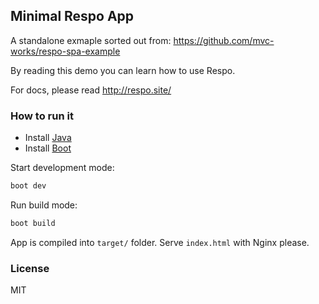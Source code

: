 
Minimal Respo App
----

A standalone exmaple sorted out from: https://github.com/mvc-works/respo-spa-example

By reading this demo you can learn how to use Respo.

For docs, please read http://respo.site/

### How to run it

* Install [Java](https://support.apple.com/kb/dl1572?locale=en_HK)
* Install [Boot](http://boot-clj.com/)

Start development mode:

```bash
boot dev
```

Run build mode:

```bash
boot build
```

App is compiled into `target/` folder. Serve `index.html` with Nginx please.

### License

MIT
